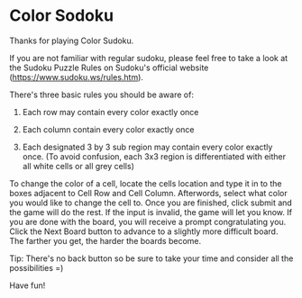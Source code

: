 # Color Sodoku

Thanks for playing Color Sudoku.

If you are not familiar with regular sudoku, please feel free to take a look at the Sudoku Puzzle Rules on Sudoku's official website (https://www.sudoku.ws/rules.htm).

There's three basic rules you should be aware of:

  1. Each row may contain every color exactly once

  2. Each column contain every color exactly once

  3. Each designated 3 by 3 sub region may contain every color exactly once. (To avoid confusion, each 3x3 region is differentiated with        either all white cells or all grey cells)

To change the color of a cell, locate the cells location and type it in to the boxes adjacent to Cell Row and Cell Column. Afterwords, select what color you would like to change the cell to. Once you are finished, click submit and the game will do the rest. If the input is invalid, the game will let you know. If you are done with the board, you will receive a prompt congratulating you. Click the Next Board button to advance to a slightly more difficult board. The farther you get, the harder the boards become.

Tip: There's no back button so be sure to take your time and consider all the possibilities =)

Have fun!
